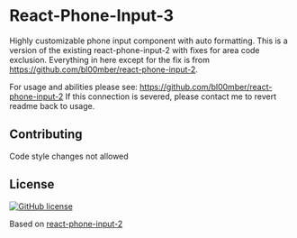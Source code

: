 # React-Phone-Input-3
Highly customizable phone input component with auto formatting. This is a version of the existing react-phone-input-2 with fixes for area code exclusion. Everything in here except for the fix is from https://github.com/bl00mber/react-phone-input-2. 

For usage and abilities please see: https://github.com/bl00mber/react-phone-input-2
If this connection is severed, please contact me to revert readme back to usage.

## Contributing
Code style changes not allowed

## License
[![GitHub license](https://img.shields.io/badge/license-MIT-blue.svg)](https://github.com/khippert5/react-phone-input-3/blob/master/LICENSE)

Based on [react-phone-input-2](https://github.com/bl00mber/react-phone-input-2)
